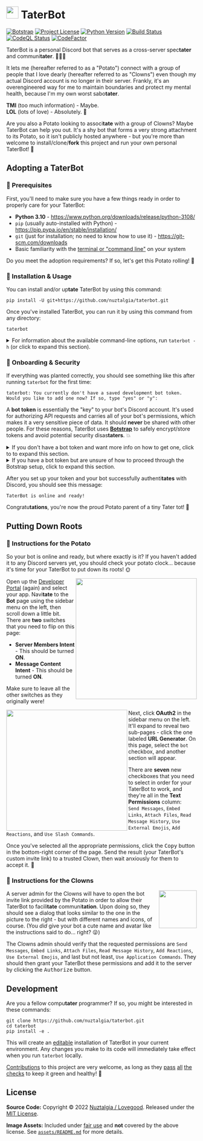 <h1>
<picture>
<img src="https://github.com/nuztalgia/taterbot/blob/main/taterbot/assets/potato-purple-heart.png" width=32>
</picture>
TaterBot
</h1>

[![Botstrap](https://img.shields.io/endpoint?url=https%3A%2F%2Fraw.githubusercontent.com%2Fnuztalgia%2Fbotstrap%2Fmain%2F.github%2Fbadges%2Fbotstrap-on.json&logo=0)](https://github.com/nuztalgia/botstrap)
[![Project License](https://img.shields.io/github/license/nuztalgia/taterbot?color=blue)](https://github.com/nuztalgia/taterbot/blob/main/LICENSE)
[![Python Version](https://img.shields.io/badge/python-3.10-blue)](https://github.com/nuztalgia/taterbot/blob/main/pyproject.toml)
[![Build Status](https://img.shields.io/github/workflow/status/nuztalgia/taterbot/Build)](https://github.com/nuztalgia/taterbot/actions/workflows/build.yml)
[![CodeQL Status](https://img.shields.io/github/workflow/status/nuztalgia/taterbot/CodeQL?label=codeQL)](https://github.com/nuztalgia/taterbot/actions/workflows/codeql.yml)
[![CodeFactor](https://img.shields.io/codefactor/grade/github/nuztalgia/taterbot/main?label=codefactor)](https://www.codefactor.io/repository/github/nuztalgia/taterbot)

TaterBot is a personal Discord bot that serves as a cross-server spec**tater**
and communi**tater**. 🥔👾💗

It lets me (hereafter referred to as a "Potato") connect with a group of people
that I love dearly (hereafter referred to as "Clowns") even though my actual
Discord account is no longer in their server. Frankly, it's an overengineered
way for me to maintain boundaries and protect my mental health, because I'm my
own worst sabo**tater**.

<b>TMI</b> (too much information) - Maybe.<br><b>LOL</b> (lots of love) -
Absolutely. 💜

Are you also a Potato looking to associ**tate** with a group of Clowns? Maybe
TaterBot can help you out. It's a shy bot that forms a very strong attachment to
its Potato, so it isn't publicly hosted anywhere - but you're more than welcome
to install/clone/**fork** this project and run your own personal TaterBot! 🌟

## Adopting a TaterBot

### 📜 Prerequisites

First, you'll need to make sure you have a few things ready in order to properly
care for your TaterBot:

- **Python 3.10** - https://www.python.org/downloads/release/python-3108/
- `pip` (usually auto-installed with Python) -
  https://pip.pypa.io/en/stable/installation/
- `git` (just for installation; no need to know how to use it) -
  https://git-scm.com/downloads
- Basic familiarity with the
  [terminal or "command line"](https://developer.mozilla.org/en-US/docs/Learn/Tools_and_testing/Understanding_client-side_tools/Command_line#welcome_to_the_terminal)
  on your system

Do you meet the adoption requirements? If so, let's get this Potato rolling! 🥁

### 🌱 Installation & Usage

You can install and/or up**tate** TaterBot by using this command:

```
pip install -U git+https://github.com/nuztalgia/taterbot.git
```

Once you've installed TaterBot, you can run it by using this command from any
directory:

```
taterbot
```

<details>
<summary>
For information about the available command-line options, run
<code>taterbot -h</code> (or click to expand this section).
</summary>
<br>

```
usage: taterbot [-f] [-t] [-v] [--help] [<token id>]

  A Discord bot that serves as a cross-server spectater and communitater.
  Run "taterbot" with no parameters to start the bot in development mode.

positional arguments:
  <token id>        The ID of the token to use to run the bot.
                    Valid options are "dev" and "prod".

options:
  -f, --force-sync  Force-sync all TaterBot app commands.
  -t, --tokens      View/manage your saved Discord bot tokens.
  -v, --version     Display the current bot version.
  -h, --help        Display this help message.
```

</details>

### 🔑 Onboarding & Security

If everything was planted correctly, you should see something like this after
running `taterbot` for the first time:

```
taterbot: You currently don't have a saved development bot token.
Would you like to add one now? If so, type "yes" or "y":
```

A **bot token** is essentially the "key" to your bot's Discord account. It's
used for authorizing API requests and carries all of your bot's permissions,
which makes it a very sensitive piece of data. It should **never** be shared
with other people. For these reasons, TaterBot uses
[**Botstrap**](https://botstrap.readthedocs.io/) to safely encrypt/store tokens
and avoid potential security disas**taters**. 💥

<details>
<summary>
If you don't have a bot token and want more info on how to get one, click to
to expand this section.
</summary>
<hr>

1. To obtain a bot token, you'll first have to create a new **Discord App**. Go
   to the [Developer Portal](https://discord.com/developers/applications) and
   click the <kbd>New Application</kbd> button in the top-right corner. Enter an
   ap**peel**ing name for your bot and click <kbd>Create</kbd>.

2. Now you should be on the **General Information** page for your app. Give it a
   cute profile picture and description - these will be visible to your Clowns!
   After **tating** care of those two things, you can move on from this page.

3. The next step is to add a "bot user" to your app, which allows it to appear
   in Discord similarly to other members. Navi**tate** to the **Bot** page using
   the sidebar menu on the left, then click the <kbd>Add Bot</kbd> button on the
   right.

4. After creating a bot user, you should see a <kbd>Reset Token</kbd> button.
   Click it to gener**tate** your bot token! 🎉

<hr>
</details>

<details>
<summary>
If you have a bot token but are unsure of how to proceed through the Botstrap
setup, click to expand this section.
</summary>
<hr>

1. At the initial prompt that asks `Would you like to add one now?`, type `yes`
   (or just `y`) and hit <kbd>Enter</kbd>.

2. Next, you'll be asked to enter your bot token (i.e. copy and paste it in).
   When you do, your input won't be visible on the screen - this is by design,
   to keep your token safe! Just trust that it's there, and hit <kbd>Enter</kbd>
   again.

3. If you entered your token correctly, you'll be prompted to run your bot. Go
   ahead and type `y`, then hit <kbd>Enter</kbd>.

<hr>
</details>

After you set up your token and your bot successfully authenti**tates** with
Discord, you should see this message:

```
TaterBot is online and ready!
```

Congratu**tations**, you're now the proud Potato parent of a tiny Tater tot! 👶

## Putting Down Roots

### 🥔 Instructions for the Potato

So your bot is online and ready, but where exactly is it? If you haven't added
it to any Discord servers yet, you should check your potato clock... because
it's time for your TaterBot to put down its roots! 🌞

<img align="right" src="https://user-images.githubusercontent.com/95021853/201503489-c583281a-659b-4fd9-b87d-a969267c1c2a.png" width=320>

Open up the [Developer Portal](https://discord.com/developers/applications/)
(again) and select your app. Navi**tate** to the **Bot** page using the sidebar
menu on the left, then scroll down a little bit. There are **two** switches that
you need to flip on this page:

- **Server Members Intent** - This should be turned **ON**.
- **Message Content Intent** - This should be turned **ON**.

Make sure to leave all the other switches as they originally were!

<img align="left" src="https://user-images.githubusercontent.com/95021853/201504285-7398b3ad-20c6-47f2-8b11-4414cbb4222f.png" width=320>

Next, click **OAuth2** in the sidebar menu on the left. It'll expand to reveal
two sub-pages - click the one labeled **URL Generator**. On this page, select
the `bot` checkbox, and another section will appear.

There are **seven** new checkboxes that you need to select in order for your
TaterBot to work, and they're all in the **Text Permissions** column:<br>
`Send Messages`, `Embed Links`, `Attach Files`, `Read Message History`,
`Use External Emojis`, `Add Reactions`, and `Use Slash Commands`.

Once you've selected all the appropriate permissions, click the <kbd>Copy</kbd>
button in the bottom-right corner of the page. Send the result (your TaterBot's
custom invite link) to a trusted Clown, then wait anxiously for them to accept
it. 🤡

### 🎪 Instructions for the Clowns

<img align="right" src="https://user-images.githubusercontent.com/95021853/201505432-1fb57038-b441-493e-a425-f2a199498df6.png" width=100>

A server admin for the Clowns will have to open the bot invite link provided by
the Potato in order to allow their TaterBot to facili**tate** communi**tation**.
Upon doing so, they should see a dialog that looks similar to the one in the
picture to the right - but with different names and icons, of course. (You _did_
give your bot a cute name and avatar like the instructions said to do... right?
😜)

The Clowns admin should verify that the requested permissions are
`Send Messages`, `Embed Links`, `Attach Files`, `Read Message History`,
`Add Reactions`, `Use External Emojis`, and last but not least,
`Use Application Commands`. They should then grant your TaterBot these
permissions and add it to the server by clicking the <kbd>Authorize</kbd>
button.

## Development

Are you a fellow compu**tater** programmer? If so, you might be interested in
these commands:

```
git clone https://github.com/nuztalgia/taterbot.git
cd taterbot
pip install -e .
```

This will create an
[editable](https://pip.pypa.io/en/stable/topics/local-project-installs/#editable-installs)
installation of TaterBot in your current environment. Any changes you make to
its code will immediately take effect when you run `taterbot` locally.

[Contributions](https://github.com/nuztalgia/taterbot/blob/main/.github/contributing.md)
to this project are very welcome, as long as they
[pass](https://results.pre-commit.ci/latest/github/nuztalgia/taterbot/main)
[all](https://github.com/nuztalgia/taterbot/actions/workflows/build.yml)
[the](https://github.com/nuztalgia/taterbot/actions/workflows/codeql.yml)
[checks](https://www.codefactor.io/repository/github/nuztalgia/taterbot) to keep
it green and healthy! 💚

## License

**Source Code:** Copyright © 2022
[Nuztalgia / Lovegood](https://github.com/nuztalgia). Released under the
[MIT License](https://github.com/nuztalgia/taterbot/blob/main/LICENSE).

**Image Assets:** Included under [fair use](https://www.copyright.gov/fair-use/)
and **not** covered by the above license. See
[`assets/README.md`](https://github.com/nuztalgia/taterbot/tree/main/taterbot/assets)
for more details.
